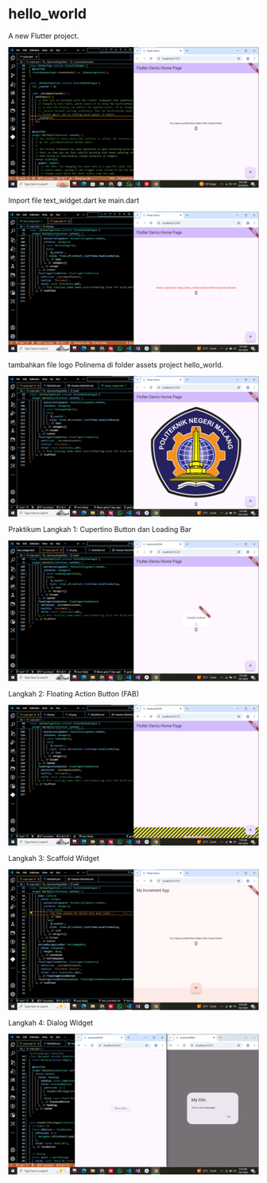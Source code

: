 # hello_world

A new Flutter project.

![Screenshot hello_world](images/01.png)

Import file text_widget.dart ke main.dart

![Screenshot hello_world](images/02.png)

tambahkan file logo Polinema di folder assets project hello_world.

![Screenshot hello_world](images/03.png)

Praktikum Langkah 1: Cupertino Button dan Loading Bar

![Screenshot hello_world](images/04.png)

Langkah 2: Floating Action Button (FAB)

![Screenshot hello_world](images/05.png)

Langkah 3: Scaffold Widget

![Screenshot hello_world](images/06.png)

Langkah 4: Dialog Widget

![Screenshot hello_world](images/07.png)